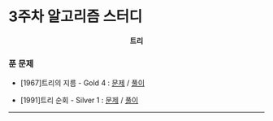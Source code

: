 # 3주차 알고리즘 스터디

<div align = center>
  <b>트리</b>
</div>

### 푼 문제

  - [1967]트리의 지름 - Gold 4 : [문제](https://www.acmicpc.net/problem/1967) / [풀이](https://github.com/firemancha/Algorithm/tree/main/Baekjoon/Tree/%5B1967%5D%ED%8A%B8%EB%A6%AC%EC%9D%98%20%EC%A7%80%EB%A6%84)

  - [1991]트리 순회 - Silver 1 : [문제](https://www.acmicpc.net/problem/1991) / [풀이](https://github.com/firemancha/Algorithm/tree/main/Baekjoon/Tree/%5B1991%5D%ED%8A%B8%EB%A6%AC%20%EC%88%9C%ED%9A%8C)

---